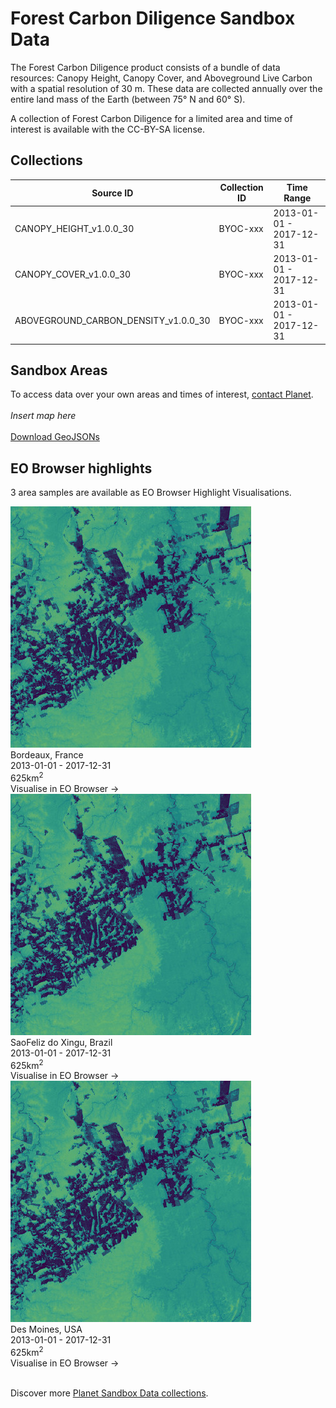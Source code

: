 # Forest Carbon Diligence Sandbox Data
<!---
TODO: add links
-->

<p>The Forest Carbon Diligence product consists of a bundle of data resources: Canopy Height, Canopy Cover, and Aboveground Live Carbon with a spatial resolution of 30 m. These data are collected annually over the entire land mass of the Earth (between 75° N and 60° S).</p>

<p>A collection of Forest Carbon Diligence for a limited area and time of interest is available with the CC-BY-SA license.</p>

<!---
TODO: add BYOC collection IDs
-->
## Collections
<table>
  <thead>
    <tr>
      <th>Source ID</th>
      <th>Collection ID</th>
      <th>Time Range</th>
    </tr>
  </thead>
  <tbody>
    <tr>
      <td>CANOPY_HEIGHT_v1.0.0_30</td>
      <td>BYOC-xxx</td>
      <td>2013-01-01 - 2017-12-31</td>
    </tr>
    <tr>
      <td>CANOPY_COVER_v1.0.0_30</td>
      <td>BYOC-xxx</td>
      <td>2013-01-01 - 2017-12-31</td>
    </tr>
    <tr>
      <td>ABOVEGROUND_CARBON_DENSITY_v1.0.0_30</td>
      <td>BYOC-xxx</td>
      <td>2013-01-01 - 2017-12-31</td>
    </tr>
   </tbody>
</table>

## Sandbox Areas
To access data over your own areas and times of interest, [contact Planet](https://www.planet.com/contact-sales/#contact-sales).
<br><br>
*Insert map here*
<br><br>
[Download GeoJSONs]()


## EO Browser highlights
3 area samples are available as EO Browser Highlight Visualisations.
<br>
<div class="container33">
    <div class="image-card">
        <img src="forest-carbon-diligence.png" alt="EOB Highlight 1" class="imagette">
        <div class="info">
            <div class="title">Bordeaux, France</div>
            <div class="text">
                2013-01-01 - 2017-12-31<br>
                625km<sup>2</sup><br>
                Visualise in EO Browser ->
            </div>
        </div>
    </div>
    <div class="image-card">
        <img src="forest-carbon-diligence.png" alt="EOB Highlight 2" class="imagette">
        <div class="info">
            <div class="title">SaoFeliz do Xingu, Brazil</div>
            <div class="text">
                2013-01-01 - 2017-12-31<br>
                625km<sup>2</sup><br>
                Visualise in EO Browser ->
            </div>
        </div>
    </div>
    <div class="image-card">
        <img src="forest-carbon-diligence.png" alt="EOB Highlight 3" class="imagette">
        <div class="info">
            <div class="title">Des Moines, USA</div>
            <div class="text">
                2013-01-01 - 2017-12-31<br>
                625km<sup>2</sup><br>
                Visualise in EO Browser ->
            </div>
        </div>
    </div>
</div>
<br>
<!---
TODO: add link
-->

Discover more [Planet Sandbox Data collections]().

